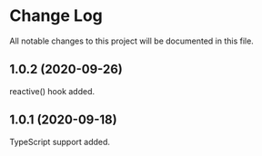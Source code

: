 # Change Log

All notable changes to this project will be documented in this file.

## 1.0.2 (2020-09-26)

reactive() hook added.

## 1.0.1 (2020-09-18)

TypeScript support added.